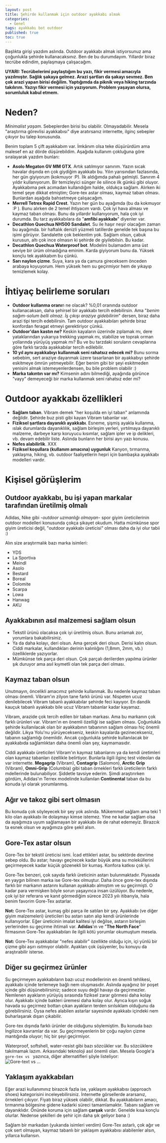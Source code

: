 ```yaml
---
layout: post
title: Şehirde kullanmak için outdoor ayakkabı almak
categories:
  - Genel
tags: ayakkabı bot outdoor
published: true
toc: true
---
```

Başlıkta girişi yazdım aslında. Outdoor ayakkabı almak istiyorsunuz ama çoğunlukla şehirde kullanacaksınız. Ben de bu durumdayım. Yıllardır biraz tecrübe edindim, paylaşmaya çalışacağım.

**UYARI: Tecrübelerimi paylaştığım bu yazı, fikir vermesi amacıyla yazılmıştır. Sağlık şakaya gelmez. Arazi şartları da şakayı sevmez. Ben çok arazi yapan birisi değilim. Yaptığımda da piknik veya hiking tarzında takılırım. Yazıyı fikir vermesi için yazıyorum. Problem yaşayan olursa, sorumluluk kabul etmem.**

# Neden?
_Minimalist yaşam_. Sebeplerden birisi bu olabilir. Olmayadabilir. Mesela "araştırma görevlisi ayakkabısı" diye aratırsanız internette, ilginç sebepler çıkıyor bu talep konusunda.

Benim toplam 5 çift ayakkabım var. İmkânım olsa teke düşürürdüm ama malesef en az dörde düşürebildim. Aşağıda kullanım çokluğuna göre sıralayarak yazdım bunları:
- **Asolo Megaton GV MM GTX**. Artık satılmıyor sanırım. Yazın sıcak havalar dışında en çok giydiğim ayakkabı bu. Yılın yarısından fazlasında, her gün giyiyorum (kokmuyor :P). İlk aldığımda pahalı gelmişti. Sanırım 4 yıldır kullanıyorum. Bir temizleyici sünger ile silince ilk günkü gibi oluyor. Ayakkabıma pek acımadan kullandığım halde, oldukça sağlam. Alırken iki temel şeye dikkat etmiştim; Gore-tex astar olması, kaymaz taban olması. Bunlardan aşağıda bahsetmeye çalışacağım.
- **Merrell Tetrex Rapid Crest**. Yazın her gün bu ayağımda (bu da kokmuyor :P ). Bunu alırken de 2 temel ihtiyacım vardı. Çok iyi hava alması ve kaymaz taban olması. Bunu da yıllardır kullanıyorum, hala çok iyi durumda. Bu tarz ayakkabılara da "**amfibi ayakkabı**" diyenler var.
- **Decathlon Quechua NH500 Sandalet**. Su ile haşır neşir olacağım zaman bu ayağımda. bir haftalık denizli yüzmeli tatillerde genelde tek başına bu işimi görüyor. Sandalette çok beklentim yok. Sağlam olsun, çabuk kurusun, altı çok ince olmasın ki şehirde de giyilebilsin. Bu kadar.
- **Decathlon Quechua Waterproof bot**. Modelini bulamadım ama üst seviye bir ürüm olmadığına eminim. Karda giyiyorum bunu da. Yüksek konçlu tek ayakkabım bu çünkü.
- **Sarı naylon çizme**. Suya, kara ya da çamura gireceksem önceden arabaya koyuyorum. Hem yüksek hem su geçirmiyor hem de yıkayıp temizlemek kolay.

# İhtiyaç belirleme soruları
- **Outdoor kullanma oranı**n ne olacak? %0,01 oranında outdoor kullanacaksan, daha şehirsel bir ayakkabı tercih edebilirsin. Ama "_benim sağım-solum belli olmaz. İş çıkışı araziye gidebilirim_" dersen, biraz daha arazi tipi tercih edebilirsin. Tam outdoor ayakkabıları şehirde biraz konfordan feragat etmeyi gerektiriyor çünkü.
- **Outdoor'dan kastın ne?** Keskin kayaların üzerinde zıplamak mı, dere yataklarından yukarıya trekking yapmak mı, stabilize ve toprak orman yollarında yürüyüş yapmak mı? Bu ve bu tarzdaki soruların cevaplarına göre farklı tarzda ayakkabılar tercih edilebilir.
- **10 yıl aynı ayakkabıyı kullanmak seni rahatsız edecek mi?** Bunu sorma sebebim, sert araziye dayanmak üzere tasarlanan bir ayakkabıyı şehirde eskitmeye ömrün yetmeyebilir. Eğer benim gibi bir şeyi eskitmeden yenisini almak istemeyenlerdensen, bu bile problem olabilir :)
- **Marka takıntın var mı?** Kimsenin adını bilmediği, ayağında görünce "vayy" demeyeceği bir marka kullanmak seni rahatsız eder mi?

# Outdoor ayakkabı özellikleri
- **Sağlam taban**. Vibram demek "her koşulda en iyi taban" anlamında değildir. Şehirde buz pisti gibi kayan Vibram tabanlar var.
- **Fiziksel şartlara dayanıklı ayakkabı**. Esneme, şişmiş ayakla kullanma, ıslak durumlarda dayanıklılık, sağlam birleşim yerleri, yırtılmaya dayanıklı malzeme, darbeye karşı koruyucu kısımlar, sağlam ipler ve ip delikleri, vb. devam edebilir liste. Aslında bunların her birisi ayrı yazı konusu.
- **Nefes alabilirlik**.  XXX
- **Fiziksel koşullara (kullanım amacına) uygunluk** Kanyon, tırmanma, yaklaşma, hiking, vb. outdoor faaliyetlerin hepri için bambaşka ayakkabı modelleri vardır.

# Kişisel görüşlerim
## Outdoor ayakkabı, bu işi yapan markalar tarafından üretilmiş olmalı
Adidas, Nike gibi -_outdoor uzmanlığı olmayan_- spor giyim üreticilerinin outdoor modelleri konusunda çokça şikayet okudum. Hatta mümkünse spor giyim üreticisi değil, "outdoor ayakkabı üreticisi" olması daha da iyi olur tabii :)

Alın size araştırmalık bazı marka isimleri:
- YDS
- La Sportiva
- Meindl
- Asolo
- Bestard
- Boreal
- Dolomite
- Scarpa
- Lowa
- Hanwag
- AKU

## Ayakkabının asıl malzemesi sağlam olsun
- Tekstil ürünü olacaksa çok iyi üretilmiş olsun. Bunu anlamak zor, yorumlara bakabilirsiniz.
- Ya da daha kolayı, deri olsun. Ama gerçek deri olsun. Derisi kalın olsun. Ciddi markalar, kullandıkları derinin kalınlığını (1,8mm, 2mm, vb.) özelliklerde yazıyorlar.
- Mümkünse tek parça deri olsun. Çok parçalı derilerden yapılma ürünler şık duruyor ama asıl kıymetli olan tek parça deri olması.

## Kaymaz taban olsun
Unutmayın, öncelikli amacımız şehirde kullanmak. Bu nedenle kaymaz taban olması önemli. Vibram'ın zilyon tane farklı ürünü var. Nispeten ucuz denilebilecek Vibram tabanlı ayakkabılar şehirde feci kayıyor. En dandik kauçuk tabanlı ayakkabı bile ucuz Vibram tabanlar kadar kayamaz.

Vibram, arazide çok tercih edilen bir taban markası. Ama bu markanın çok farklı ürünleri var. Vibram'ın en önemli özelliği ise sağlam olması. Çoğunlukla şehirde kullanılacak olan bir ayakkabının tabanının sağlam olması hiç önemli değildir. Likya Yolu'nu yürüyecekseniz, keskin kayalarda gezinecekseniz, tabanın sağlamlığı önemlidir. Ancak çoğunlukla şehirde kullanılacak bir ayakkabıda sağlamlıktan daha önemli olan şey, kaymamasıdır.

Ciddi ayakkabı üreticileri Vibram'ın kaymaz tabanlarını ya da kendi üretimleri olan kaymaz tabanları özellikle belirtiyor. Bunlarla ilgili ilginç test videoları da var internette. **Megagrip** (Vibram), **Contagrip** (Salomon), **Arctic Grip** (Vibram), **Omni-Grip** (Columbia) gibi taban örnekleri farklı üreticilerin farklı mdellerinde bulunabiliyor. Şiddetle tavsiye ederim. Şimdi araştırırken gördüm, Adidas'ın Terrex modelinde kullanılan **Continental** taban da bu konuda iyi olarak yorumlanmış.

## Ağır ve takoz gibi sert olmasın
Bu konuda çok söyleyecek bir şey yok aslında. Mükemmel sağlam ama teki 1 kilo olan ayakkabı ile dolaşmayı kimse istemez. Yine ne kadar sağlam olsa da ayağımıza uyum sağlamayan bir ayakkabı ile de rahat edemeyiz. Birazcık ta esnek olsun ve ayağımıza göre şekil alsın.

## Gore-Tex astar olsun
Gore-Tex bir tekstil üreticisi ismi. İcad ettikleri astar, bu sektörde devrime sebep oldu. Bu astar; havayı geçirecek kadar büyük ama su moleküllerini geçirmeyecek kadar küçük gözenekli bir kumaş. Konfora katkısı çok iyi.

Gore-Tex benzeri, çok sayıda farklı üreticinin astarı bulunmaktadır. Piyasada en yaygın bilinen marka ise Gore-tex olmuştur. Daha önce gore-tex dışında farklı bir markanın astarını kullanan ayakkabı almıştım ve su geçirmişti. O kadar para vermişken böyle sorun yaşayınca insan üzülüyor. Bu nedenle, çok iyi bir referans ve kanıt görmediğim sürece 2023 yılı itibarıyla, hala benim favorim Gore-Tex astarlar.

**Not:** Gore-Tex astar, kumaş gibi parça ile satılan bir şey. Ayakkabı (ve diğer giyim malzemeleri) üreticileri bu astarı satın alıp kendi ürünlerinde kullanıyorlar. Eğer üreticinin imalat kalitesi iyi değilse, astarın birleşim yerlerinden su geçirme ihtimali var. **Adidas**'ın ve "**The North Face**" firmasının Gore-Tex ayakkabıları ile ilgili kötü yorumlar okumuştum mesela.

**Not:** Gore-Tex ayakkabılar "nefes alabilir" özellikte olduğu için, içi yünlü bir çizme gibi aşırı ısıtmıyor olabilir. Ayakları çok üşüyenler, bu konuyu da araştırabilir isterse.

## Diğer su geçirmez ürünler
Su geçirmeyen ayakkabıların bazı ucuz modellerinin en önemli tehlikesi, ayakkabı içinde terlemeye bağlı nem oluşmasıdır. Aslında ayağınız bir poşet içinde gibi düşünebilirsiniz; sadece suyu değil havayı da geçirmezler. Nemlenen ayakların yürüyüş sırasında fiziksel zarar görmesi daha kolay olur. Ayakkabı içinde bakteri üremesi daha kolay olur. Ayrıca kışın soğuk havada su geçirmez bottan çıkan ayakların terden sırılsıklam olduğunu da görebilirsiniz. Oysa nefes alabilen astarlar sayesinde ayakkabı içindeki nem buharlaşarak dışarı çıkabilir.

Gore-tex dışında farklı ürünler de olduğunu söylemiştim. Bu konuda bazı İngilizce kavramlar da var. Su geçirmeyenlerin bir çoğu naylon çizme mantığında oluyor; hiç bir şeyi geçirmiyor.

Waterproof, softshell, water-resist gibi bazı sözcükler var. Bu sözcüklere takılmamak lazım. Arkasındaki teknoloji asıl önemli olan. Mesela Google'a `gore-tex vs ` yazınca, diğer alternatifleri şöyle listeliyor:  
![Gore-text vs ...](/images/2023-12-21-goretex_vs.png)

## Yaklaşım ayakkabıları
Eğer arazi kullanımınız birazcık fazla ise, yaklaşım ayakkabısı (approach shoes) kategorisini inceleyebilirsiniz. İnternette görsellerde ararsanız, örnekleri çıkıyor. Fiyatı biraz yüksek olabilir, dikkat. Bu ayakkabıların amacı, tırmanma bölgesine gidene kadarki süreci tamamlamaktır. Tabanı sağlam ve dayanıklıdır. Önünde koruma için sağlam **çarşak** vardır. Genelde kısa konçlu olurlar. Nedense şekilleri de şehir için daha şık geliyor bana :)

Sağlam bir markadan (yukarıda isimleri verdim) Gore-Tex astarlı, çok ağır ve çok sert olmayan, kaymaz tabanlı bir yaklaşım ayakkabısı alabilenler alsın, yıllarca kullansın.